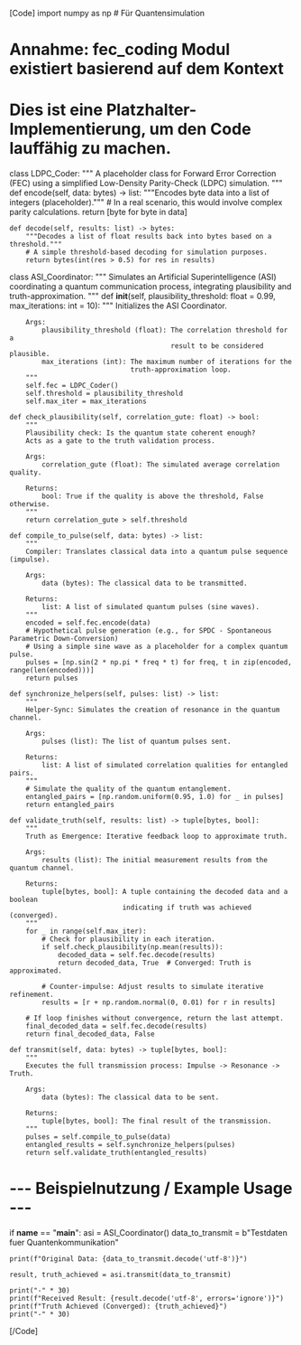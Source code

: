 [Code]
import numpy as np  # Für Quantensimulation

# Annahme: fec_coding Modul existiert basierend auf dem Kontext
# Dies ist eine Platzhalter-Implementierung, um den Code lauffähig zu machen.
class LDPC_Coder:
    """
    A placeholder class for Forward Error Correction (FEC) using a simplified
    Low-Density Parity-Check (LDPC) simulation.
    """
    def encode(self, data: bytes) -> list:
        """Encodes byte data into a list of integers (placeholder)."""
        # In a real scenario, this would involve complex parity calculations.
        return [byte for byte in data]

    def decode(self, results: list) -> bytes:
        """Decodes a list of float results back into bytes based on a threshold."""
        # A simple threshold-based decoding for simulation purposes.
        return bytes(int(res > 0.5) for res in results)

class ASI_Coordinator:
    """
    Simulates an Artificial Superintelligence (ASI) coordinating a quantum
    communication process, integrating plausibility and truth-approximation.
    """
    def __init__(self, plausibility_threshold: float = 0.99, max_iterations: int = 10):
        """
        Initializes the ASI Coordinator.

        Args:
            plausibility_threshold (float): The correlation threshold for a
                                            result to be considered plausible.
            max_iterations (int): The maximum number of iterations for the
                                  truth-approximation loop.
        """
        self.fec = LDPC_Coder()
        self.threshold = plausibility_threshold
        self.max_iter = max_iterations

    def check_plausibility(self, correlation_gute: float) -> bool:
        """
        Plausibility check: Is the quantum state coherent enough?
        Acts as a gate to the truth validation process.

        Args:
            correlation_gute (float): The simulated average correlation quality.

        Returns:
            bool: True if the quality is above the threshold, False otherwise.
        """
        return correlation_gute > self.threshold

    def compile_to_pulse(self, data: bytes) -> list:
        """
        Compiler: Translates classical data into a quantum pulse sequence (impulse).

        Args:
            data (bytes): The classical data to be transmitted.

        Returns:
            list: A list of simulated quantum pulses (sine waves).
        """
        encoded = self.fec.encode(data)
        # Hypothetical pulse generation (e.g., for SPDC - Spontaneous Parametric Down-Conversion)
        # Using a simple sine wave as a placeholder for a complex quantum pulse.
        pulses = [np.sin(2 * np.pi * freq * t) for freq, t in zip(encoded, range(len(encoded)))]
        return pulses

    def synchronize_helpers(self, pulses: list) -> list:
        """
        Helper-Sync: Simulates the creation of resonance in the quantum channel.

        Args:
            pulses (list): The list of quantum pulses sent.

        Returns:
            list: A list of simulated correlation qualities for entangled pairs.
        """
        # Simulate the quality of the quantum entanglement.
        entangled_pairs = [np.random.uniform(0.95, 1.0) for _ in pulses]
        return entangled_pairs

    def validate_truth(self, results: list) -> tuple[bytes, bool]:
        """
        Truth as Emergence: Iterative feedback loop to approximate truth.

        Args:
            results (list): The initial measurement results from the quantum channel.

        Returns:
            tuple[bytes, bool]: A tuple containing the decoded data and a boolean
                                indicating if truth was achieved (converged).
        """
        for _ in range(self.max_iter):
            # Check for plausibility in each iteration.
            if self.check_plausibility(np.mean(results)):
                decoded_data = self.fec.decode(results)
                return decoded_data, True  # Converged: Truth is approximated.

            # Counter-impulse: Adjust results to simulate iterative refinement.
            results = [r + np.random.normal(0, 0.01) for r in results]

        # If loop finishes without convergence, return the last attempt.
        final_decoded_data = self.fec.decode(results)
        return final_decoded_data, False

    def transmit(self, data: bytes) -> tuple[bytes, bool]:
        """
        Executes the full transmission process: Impulse -> Resonance -> Truth.

        Args:
            data (bytes): The classical data to be sent.

        Returns:
            tuple[bytes, bool]: The final result of the transmission.
        """
        pulses = self.compile_to_pulse(data)
        entangled_results = self.synchronize_helpers(pulses)
        return self.validate_truth(entangled_results)

# --- Beispielnutzung / Example Usage ---
if __name__ == "__main__":
    asi = ASI_Coordinator()
    data_to_transmit = b"Testdaten fuer Quantenkommunikation"
    
    print(f"Original Data: {data_to_transmit.decode('utf-8')}")
    
    result, truth_achieved = asi.transmit(data_to_transmit)
    
    print("-" * 30)
    print(f"Received Result: {result.decode('utf-8', errors='ignore')}")
    print(f"Truth Achieved (Converged): {truth_achieved}")
    print("-" * 30)
[/Code]
